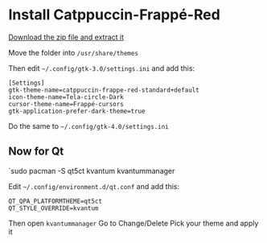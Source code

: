 # Install Catppuccin-Frappé-Red
<a href="">Download the zip file and extract it</a>

Move the folder into `/usr/share/themes`

Then edit `~/.config/gtk-3.0/settings.ini` and add this:
```shell
[Settings]
gtk-theme-name=catppuccin-frappe-red-standard+default
icon-theme-name=Tela-circle-Dark
cursor-theme-name=Frappé-cursors
gtk-application-prefer-dark-theme=true
```

Do the same to `~/.config/gtk-4.0/settings.ini`

## Now for Qt
`sudo pacman -S qt5ct kvantum kvantummanager

Edit `~/.config/environment.d/qt.conf` and add this:
```shell
QT_QPA_PLATFORMTHEME=qt5ct
QT_STYLE_OVERRIDE=kvantum
```

Then open `kvantummanager`
Go to Change/Delete
Pick your theme and apply it
